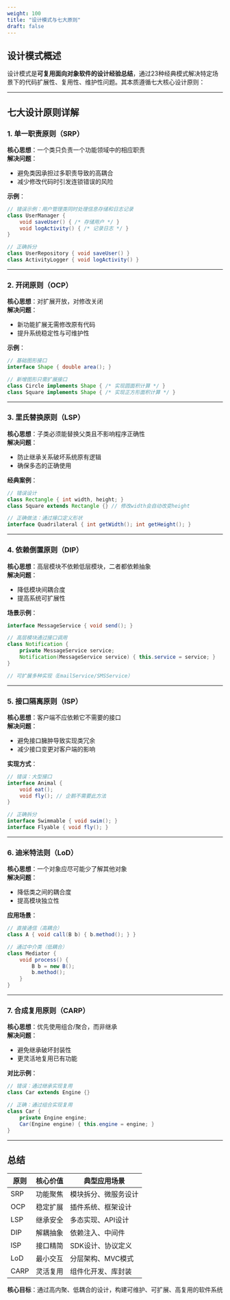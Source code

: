 ```yaml
---
weight: 100
title: "设计模式与七大原则"
draft: false
---
```


## 设计模式概述
设计模式是**可复用面向对象软件的设计经验总结**，通过23种经典模式解决特定场景下的代码扩展性、复用性、维护性问题。其本质遵循七大核心设计原则：

---

## 七大设计原则详解

### 1. 单一职责原则（SRP）
**核心思想**：一个类只负责一个功能领域中的相应职责  
**解决问题**：  
- 避免类因承担过多职责导致的高耦合  
- 减少修改代码时引发连锁错误的风险  

**示例**：  
```java
// 错误示例：用户管理类同时处理信息存储和日志记录
class UserManager {
    void saveUser() { /* 存储用户 */ }
    void logActivity() { /* 记录日志 */ }
}

// 正确拆分
class UserRepository { void saveUser() }
class ActivityLogger { void logActivity() }
```

---

### 2. 开闭原则（OCP）
**核心思想**：对扩展开放，对修改关闭  
**解决问题**：  
- 新功能扩展无需修改原有代码  
- 提升系统稳定性与可维护性  

**示例**：  
```java
// 基础图形接口
interface Shape { double area(); }

// 新增图形只需扩展接口
class Circle implements Shape { /* 实现圆面积计算 */ }
class Square implements Shape { /* 实现正方形面积计算 */ }
```

---

### 3. 里氏替换原则（LSP）
**核心思想**：子类必须能替换父类且不影响程序正确性  
**解决问题**：  
- 防止继承关系破坏系统原有逻辑  
- 确保多态的正确使用  

**经典案例**：  
```java
// 错误设计
class Rectangle { int width, height; }
class Square extends Rectangle {} // 修改width会自动改变height

// 正确做法：通过接口定义形状
interface Quadrilateral { int getWidth(); int getHeight(); }
```

---

### 4. 依赖倒置原则（DIP）
**核心思想**：高层模块不依赖低层模块，二者都依赖抽象  
**解决问题**：  
- 降低模块间耦合度  
- 提高系统可扩展性  

**场景示例**：  
```java
interface MessageService { void send(); }

// 高层模块通过接口调用
class Notification {
    private MessageService service;
    Notification(MessageService service) { this.service = service; }
}

// 可扩展多种实现（EmailService/SMSService）
```

---

### 5. 接口隔离原则（ISP）
**核心思想**：客户端不应依赖它不需要的接口  
**解决问题**：  
- 避免接口臃肿导致实现类冗余  
- 减少接口变更对客户端的影响  

**实现方式**：  
```java
// 错误：大型接口
interface Animal {
    void eat();
    void fly(); // 企鹅不需要此方法
}

// 正确拆分
interface Swimmable { void swim(); }
interface Flyable { void fly(); }
```

---

### 6. 迪米特法则（LoD）
**核心思想**：一个对象应尽可能少了解其他对象  
**解决问题**：  
- 降低类之间的耦合度  
- 提高模块独立性  

**应用场景**：  
```java
// 直接通信（高耦合）
class A { void call(B b) { b.method(); } }

// 通过中介类（低耦合）
class Mediator {
    void process() { 
        B b = new B();
        b.method();
    }
}
```

---

### 7. 合成复用原则（CARP）
**核心思想**：优先使用组合/聚合，而非继承  
**解决问题**：  
- 避免继承破坏封装性  
- 更灵活地复用已有功能  

**对比示例**：  
```java
// 错误：通过继承实现复用
class Car extends Engine {} 

// 正确：通过组合实现复用
class Car {
    private Engine engine;
    Car(Engine engine) { this.engine = engine; }
}
```

---

## 总结
| 原则 | 核心价值 | 典型应用场景 |
|------|---------|-------------|
| SRP  | 功能聚焦 | 模块拆分、微服务设计 |
| OCP  | 稳定扩展 | 插件系统、框架设计 |
| LSP  | 继承安全 | 多态实现、API设计 |
| DIP  | 解耦抽象 | 依赖注入、中间件 |
| ISP  | 接口精简 | SDK设计、协议定义 |
| LoD  | 最小交互 | 分层架构、MVC模式 |
| CARP | 灵活复用 | 组件化开发、库封装 |

**核心目标**：通过高内聚、低耦合的设计，构建可维护、可扩展、高复用的软件系统
